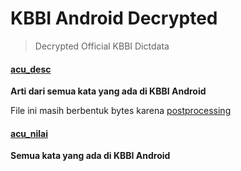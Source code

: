 # KBBI Android Decrypted
> Decrypted Official KBBI Dictdata

#### [acu_desc](https://github.com/Wikidepia/decrypted-kbbi/tree/main/acu_desc)
**Arti dari semua kata yang ada di KBBI Android**

File ini masih berbentuk bytes karena [postprocessing](https://github.com/yukuku/kbbi4/tree/master/preprocess)

#### [acu_nilai](https://github.com/Wikidepia/decrypted-kbbi/blob/main/acu_nilai.txt)
**Semua kata yang ada di KBBI Android**
